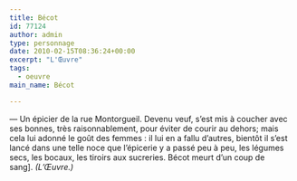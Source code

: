 ```yaml
---
title: Bécot
id: 77124
author: admin
type: personnage
date: 2010-02-15T08:36:24+00:00
excerpt: "L'Œuvre"
tags:
  - oeuvre
main_name: Bécot

---
```

— Un épicier de la rue Montorgueil. Devenu veuf, s&rsquo;est mis à coucher avec ses bonnes, très raisonnablement, pour éviter de courir au dehors; mais cela lui adonné le goût des femmes : il lui en a fallu d&rsquo;autres, bientôt il s&rsquo;est lancé dans une telle noce que l&rsquo;épicerie y a passé peu à peu, les légumes secs, les bocaux, les tiroirs aux sucreries. Bécot meurt d&rsquo;un coup de sang]. _(L&rsquo;Œuvre.)_